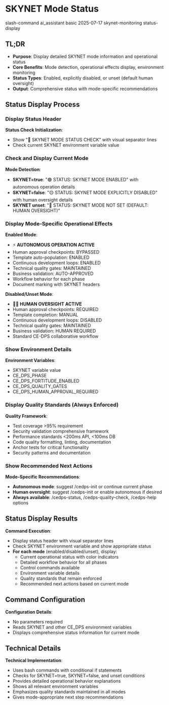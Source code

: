 # <context>SKYNET Mode Status</context>

<meta>
  <title>SKYNET Mode Status Display</title>
  <type>slash-command</type>
  <audience>ai_assistant</audience>
  <complexity>basic</complexity>
  <updated>2025-07-17</updated>
  <scope>skynet-monitoring</scope>
  <mode>status-display</mode>
</meta>

## <summary priority="critical">TL;DR</summary>
- **Purpose**: Display detailed SKYNET mode information and operational status
- **Core Benefits**: Mode detection, operational effects display, environment monitoring
- **Status Types**: Enabled, explicitly disabled, or unset (default human oversight)
- **Output**: Comprehensive status with mode-specific recommendations

## <instructions priority="high">Status Display Process</instructions>

### <step-1>Display Status Header</step-1>
**Status Check Initialization**:
- Show "🤖 SKYNET MODE STATUS CHECK" with visual separator lines
- Check current SKYNET environment variable value

### <step-2>Check and Display Current Mode</step-2>
**Mode Detection**:
- **SKYNET=true**: "🟢 STATUS: SKYNET MODE ENABLED" with autonomous operation details
- **SKYNET=false**: "🟡 STATUS: SKYNET MODE EXPLICITLY DISABLED" with human oversight details
- **SKYNET unset**: "🔵 STATUS: SKYNET MODE NOT SET (DEFAULT: HUMAN OVERSIGHT)"

### <step-3>Display Mode-Specific Operational Effects</step-3>
**Enabled Mode**:
- ⚡ **AUTONOMOUS OPERATION ACTIVE**
- Human approval checkpoints: BYPASSED
- Template auto-population: ENABLED
- Continuous development loops: ENABLED
- Technical quality gates: MAINTAINED
- Business validation: AUTO-APPROVED
- Workflow behavior for each phase
- Document marking with SKYNET headers

**Disabled/Unset Mode**:
- 👨‍💼 **HUMAN OVERSIGHT ACTIVE**
- Human approval checkpoints: REQUIRED
- Template completion: MANUAL
- Continuous development loops: DISABLED
- Technical quality gates: MAINTAINED
- Business validation: HUMAN REQUIRED
- Standard CE-DPS collaborative workflow

### <step-4>Show Environment Details</step-4>
**Environment Variables**:
- SKYNET variable value
- CE_DPS_PHASE
- CE_DPS_FORTITUDE_ENABLED
- CE_DPS_QUALITY_GATES
- CE_DPS_HUMAN_APPROVAL_REQUIRED

### <step-5>Display Quality Standards (Always Enforced)</step-5>
**Quality Framework**:
- Test coverage >95% requirement
- Security validation comprehensive framework
- Performance standards <200ms API, <100ms DB
- Code quality formatting, linting, documentation
- Anchor tests for critical functionality
- Security patterns and documentation

### <step-6>Show Recommended Next Actions</step-6>
**Mode-Specific Recommendations**:
- **Autonomous mode**: suggest /cedps-init or continue current phase
- **Human oversight**: suggest /cedps-init or enable autonomous if desired
- **Always available**: /cedps-status, /cedps-quality-check, /cedps-help options

## <expected-output priority="medium">Status Display Results</expected-output>

**Command Execution**:
- Display status header with visual separator lines
- Check SKYNET environment variable and show appropriate status
- **For each mode** (enabled/disabled/unset), display:
  - Current operational status with color indicators
  - Detailed workflow behavior for all phases
  - Control commands available
  - Environment variable details
  - Quality standards that remain enforced
  - Recommended next actions based on current mode

## <parameters priority="low">Command Configuration</parameters>
**Configuration Details**:
- No parameters required
- Reads SKYNET and other CE_DPS environment variables
- Displays comprehensive status information for current mode

## <implementation-notes priority="low">Technical Details</implementation-notes>
**Technical Implementation**:
- Uses bash commands with conditional if statements
- Checks for SKYNET=true, SKYNET=false, and unset conditions
- Provides detailed operational behavior explanations
- Shows all relevant environment variables
- Emphasizes quality standards maintained in all modes
- Gives mode-appropriate next step recommendations
